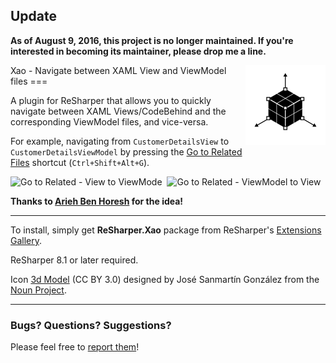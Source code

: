 ## Update
**As of August 9, 2016, this project is no longer maintained. If you're interested in becoming its maintainer, please drop me a line.**


<div style="float: right"><img src="/logo.png" /></div>Xao - Navigate between XAML View and ViewModel files
===

A plugin for ReSharper that allows you to quickly navigate between XAML Views/CodeBehind and the corresponding ViewModel files, and vice-versa.

For example, navigating from `CustomerDetailsView` to `CustomerDetailsViewModel` by pressing the [Go to Related Files](http://www.jetbrains.com/resharper/webhelp/Navigation_and_Search__Go_to_Related_Files.html) shortcut (`Ctrl+Shift+Alt+G`).

![Go to Related - View to ViewMode][1]&nbsp;
![Go to Related - ViewModel to View][2]

**Thanks to [Arieh Ben Horesh](https://twitter.com/ArielBH) for the idea!**

---
To install, simply get **ReSharper.Xao** package from ReSharper's [Extensions Gallery](http://resharper-plugins.jetbrains.com/).

ReSharper 8.1 or later required.

Icon [3d Model](http://thenounproject.com/term/3d-model/20737/) (CC BY 3.0) designed by José Sanmartín González from the [Noun Project](http://www.thenounproject.com).

---

### Bugs? Questions? Suggestions?

Please feel free to [report them](../../issues)!

  [1]: http://i.imgur.com/ZX0dkJO.png
  [2]: http://i.imgur.com/vTVoeYM.png
